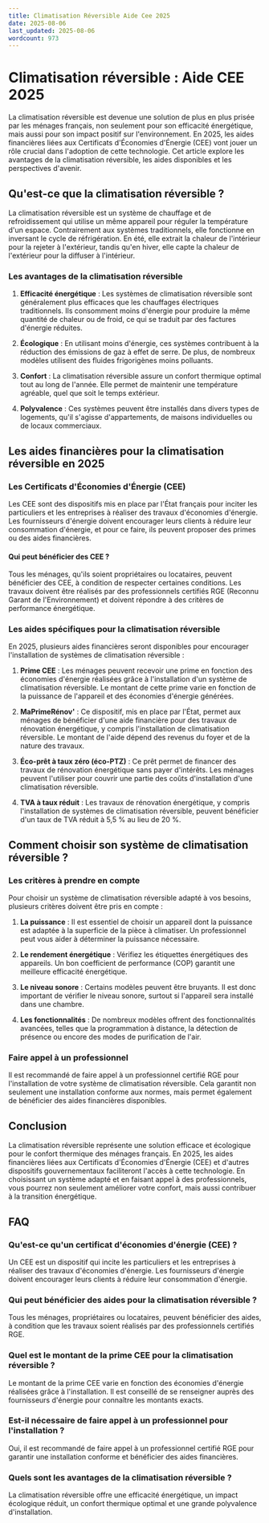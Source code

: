 ```yaml
---
title: Climatisation Réversible Aide Cee 2025
date: 2025-08-06
last_updated: 2025-08-06
wordcount: 973
---
```


# Climatisation réversible : Aide CEE 2025

La climatisation réversible est devenue une solution de plus en plus prisée par les ménages français, non seulement pour son efficacité énergétique, mais aussi pour son impact positif sur l'environnement. En 2025, les aides financières liées aux Certificats d'Économies d'Énergie (CEE) vont jouer un rôle crucial dans l'adoption de cette technologie. Cet article explore les avantages de la climatisation réversible, les aides disponibles et les perspectives d'avenir.

## Qu'est-ce que la climatisation réversible ?

La climatisation réversible est un système de chauffage et de refroidissement qui utilise un même appareil pour réguler la température d'un espace. Contrairement aux systèmes traditionnels, elle fonctionne en inversant le cycle de réfrigération. En été, elle extrait la chaleur de l'intérieur pour la rejeter à l'extérieur, tandis qu'en hiver, elle capte la chaleur de l'extérieur pour la diffuser à l'intérieur.

### Les avantages de la climatisation réversible

1. **Efficacité énergétique** : Les systèmes de climatisation réversible sont généralement plus efficaces que les chauffages électriques traditionnels. Ils consomment moins d'énergie pour produire la même quantité de chaleur ou de froid, ce qui se traduit par des factures d'énergie réduites.

2. **Écologique** : En utilisant moins d'énergie, ces systèmes contribuent à la réduction des émissions de gaz à effet de serre. De plus, de nombreux modèles utilisent des fluides frigorigènes moins polluants.

3. **Confort** : La climatisation réversible assure un confort thermique optimal tout au long de l'année. Elle permet de maintenir une température agréable, quel que soit le temps extérieur.

4. **Polyvalence** : Ces systèmes peuvent être installés dans divers types de logements, qu'il s'agisse d'appartements, de maisons individuelles ou de locaux commerciaux.

## Les aides financières pour la climatisation réversible en 2025

### Les Certificats d'Économies d'Énergie (CEE)

Les CEE sont des dispositifs mis en place par l'État français pour inciter les particuliers et les entreprises à réaliser des travaux d'économies d'énergie. Les fournisseurs d'énergie doivent encourager leurs clients à réduire leur consommation d'énergie, et pour ce faire, ils peuvent proposer des primes ou des aides financières.

#### Qui peut bénéficier des CEE ?

Tous les ménages, qu'ils soient propriétaires ou locataires, peuvent bénéficier des CEE, à condition de respecter certaines conditions. Les travaux doivent être réalisés par des professionnels certifiés RGE (Reconnu Garant de l'Environnement) et doivent répondre à des critères de performance énergétique.

### Les aides spécifiques pour la climatisation réversible

En 2025, plusieurs aides financières seront disponibles pour encourager l'installation de systèmes de climatisation réversible :

1. **Prime CEE** : Les ménages peuvent recevoir une prime en fonction des économies d'énergie réalisées grâce à l'installation d'un système de climatisation réversible. Le montant de cette prime varie en fonction de la puissance de l'appareil et des économies d'énergie générées.

2. **MaPrimeRénov'** : Ce dispositif, mis en place par l'État, permet aux ménages de bénéficier d'une aide financière pour des travaux de rénovation énergétique, y compris l'installation de climatisation réversible. Le montant de l'aide dépend des revenus du foyer et de la nature des travaux.

3. **Éco-prêt à taux zéro (éco-PTZ)** : Ce prêt permet de financer des travaux de rénovation énergétique sans payer d'intérêts. Les ménages peuvent l'utiliser pour couvrir une partie des coûts d'installation d'une climatisation réversible.

4. **TVA à taux réduit** : Les travaux de rénovation énergétique, y compris l'installation de systèmes de climatisation réversible, peuvent bénéficier d'un taux de TVA réduit à 5,5 % au lieu de 20 %.

## Comment choisir son système de climatisation réversible ?

### Les critères à prendre en compte

Pour choisir un système de climatisation réversible adapté à vos besoins, plusieurs critères doivent être pris en compte :

1. **La puissance** : Il est essentiel de choisir un appareil dont la puissance est adaptée à la superficie de la pièce à climatiser. Un professionnel peut vous aider à déterminer la puissance nécessaire.

2. **Le rendement énergétique** : Vérifiez les étiquettes énergétiques des appareils. Un bon coefficient de performance (COP) garantit une meilleure efficacité énergétique.

3. **Le niveau sonore** : Certains modèles peuvent être bruyants. Il est donc important de vérifier le niveau sonore, surtout si l'appareil sera installé dans une chambre.

4. **Les fonctionnalités** : De nombreux modèles offrent des fonctionnalités avancées, telles que la programmation à distance, la détection de présence ou encore des modes de purification de l'air.

### Faire appel à un professionnel

Il est recommandé de faire appel à un professionnel certifié RGE pour l'installation de votre système de climatisation réversible. Cela garantit non seulement une installation conforme aux normes, mais permet également de bénéficier des aides financières disponibles.

## Conclusion

La climatisation réversible représente une solution efficace et écologique pour le confort thermique des ménages français. En 2025, les aides financières liées aux Certificats d'Économies d'Énergie (CEE) et d'autres dispositifs gouvernementaux faciliteront l'accès à cette technologie. En choisissant un système adapté et en faisant appel à des professionnels, vous pourrez non seulement améliorer votre confort, mais aussi contribuer à la transition énergétique.

## FAQ

### Qu'est-ce qu'un certificat d'économies d'énergie (CEE) ?

Un CEE est un dispositif qui incite les particuliers et les entreprises à réaliser des travaux d'économies d'énergie. Les fournisseurs d'énergie doivent encourager leurs clients à réduire leur consommation d'énergie.

### Qui peut bénéficier des aides pour la climatisation réversible ?

Tous les ménages, propriétaires ou locataires, peuvent bénéficier des aides, à condition que les travaux soient réalisés par des professionnels certifiés RGE.

### Quel est le montant de la prime CEE pour la climatisation réversible ?

Le montant de la prime CEE varie en fonction des économies d'énergie réalisées grâce à l'installation. Il est conseillé de se renseigner auprès des fournisseurs d'énergie pour connaître les montants exacts.

### Est-il nécessaire de faire appel à un professionnel pour l'installation ?

Oui, il est recommandé de faire appel à un professionnel certifié RGE pour garantir une installation conforme et bénéficier des aides financières.

### Quels sont les avantages de la climatisation réversible ?

La climatisation réversible offre une efficacité énergétique, un impact écologique réduit, un confort thermique optimal et une grande polyvalence d'installation.